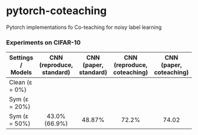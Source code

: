 # pytorch-coteaching
Pytorch implementations fo Co-teaching for noisy label learning



### Experiments on CIFAR-10
| Settings / Models   	| CNN (reproduce, standard) 	| CNN (paper, standard) 	| CNN (reproduce, coteaching) 	| CNN (paper, coteaching) 	|
|---------------------	|:-------------------------:	|:---------------------:	|:---------------------------:	|:-----------------------:	|
| Clean (ε = 0%)      	|                           	|                       	|                             	|                         	|
| Sym (ε = 20%) 	|                           	|                       	|                             	|                         	|
| Sym (ε = 50%) 	|       43.0% (66.9%)       	|         48.87%        	|            72.2%            	|          74.02          	|
